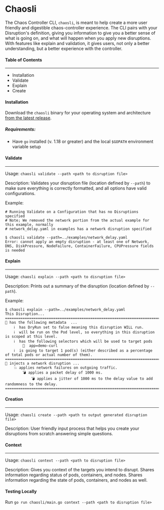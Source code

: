 # Chaosli

The Chaos Controller CLI, `chaosli`, is meant to help create a more user friendly and digestible chaos-controller experience. The CLI pairs with your Disruption's definition, giving you information to give you a better sense of what is going on, and what will happen when you apply new disruptions. With features like explain and validation, it gives users, not only a better understanding, but a better experience with the controller.

#### Table of Contents
---
- Installation
- Validate
- Explain
- Create

#### Installation

Download the `chaosli` binary for your operating system and architecture [from the latest release](https://github.com/DataDog/chaos-controller/releases/latest).

##### Requirements:
- Have `go` installed (v. 1.18 or greater) and the local `$GOPATH` environment variable setup

#### Validate
---
Usage: `chaosli validate --path <path to disruption file>`

Description: Validates your disruption file (location defined by `--path`) to make sure everything is correctly formatted, and all options have valid configurations.

Example:

```
# Running Validate on a Configuration that has no Disruptions specified
# Note; We removed the network portion from the actual example for this example, normally
# network_delay.yaml in examples has a network disruption specified

$ chaosli validate --path=../examples/network_delay.yaml
Error: cannot apply an empty disruption - at least one of Network, DNS, DiskPressure, NodeFailure, ContainerFailure, CPUPressure fields is needed
```

#### Explain
---
Usage: `chaosli explain --path <path to disruption file>`

Description: Prints out a summary of the disruption (location defined by `--path`).

Example:

```
$ chaosli explain --path=../examples/network_delay.yaml
This Disruption...
=======================================================================================================================================
🧰 has the following metadata  ...
	ℹ️  has DryRun set to false meaning this disruption WILL run.
	ℹ️  will be run on the Pod level, so everything in this disruption is scoped at this level.
	ℹ️  has the following selectors which will be used to target pods
		🎯  app=demo-curl
	ℹ️  is going to target 1 pod(s) (either described as a percentage of total pods or actual number of them).
=======================================================================================================================================
💉 injects a network disruption ...
	💥 applies network failures on outgoing traffic.
		💣 applies a packet delay of 1000 ms.
			💣 applies a jitter of 1000 ms to the delay value to add randomness to the delay.
=======================================================================================================================================
```

#### Creation
---
Usage: `chaosli create --path <path to output generated disruption file>`

Description: User friendly input process that helps you create your disruptions from scratch answering simple questions.

#### Context
---
Usage: `chaosli context --path <path to disruption file>`

Description: Gives you context of the targets you intend to disrupt. Shares information regarding status of pods, containers, and nodes. Shares information regarding the state of pods, containers, and nodes as well. 

#### Testing Locally
Run `go run chaosli/main.go context --path <path to disruption file>`
